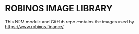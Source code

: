 # ROBINOS IMAGE LIBRARY

This NPM module and GitHub repo contains the images used by <https://www.robinos.finance/> 